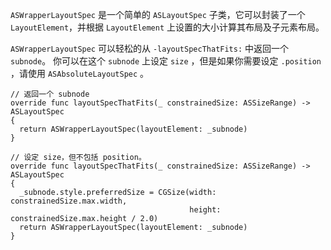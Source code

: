 `ASWrapperLayoutSpec` 是一个简单的 `ASLayoutSpec` 子类，它可以封装了一个 `LayoutElement`，并根据 `LayoutElement` 上设置的大小计算其布局及子元素布局。

`ASWrapperLayoutSpec` 可以轻松的从 `-layoutSpecThatFits:` 中返回一个 `subnode`。 你可以在这个 `subnode` 上设定 `size` ，但是如果你需要设定 `.position` ，请使用 `ASAbsoluteLayoutSpec` 。

```
// 返回一个 subnode
override func layoutSpecThatFits(_ constrainedSize: ASSizeRange) -> ASLayoutSpec 
{
  return ASWrapperLayoutSpec(layoutElement: _subnode)
}

// 设定 size，但不包括 position。
override func layoutSpecThatFits(_ constrainedSize: ASSizeRange) -> ASLayoutSpec 
{
  _subnode.style.preferredSize = CGSize(width: constrainedSize.max.width,
                                        height: constrainedSize.max.height / 2.0)
  return ASWrapperLayoutSpec(layoutElement: _subnode)
}
```